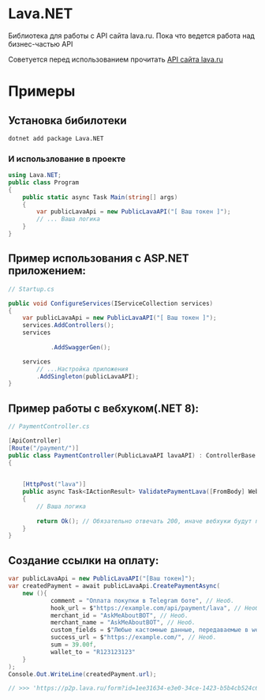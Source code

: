 # Lava.NET
Библиотека для работы с API сайта lava.ru.
Пока что ведется работа над бизнес-частью API

Советуется перед использованием прочитать [API сайта lava.ru](https://dev.lava.ru/)
# Примеры
## Установка бибилотеки
```bash
dotnet add package Lava.NET
```
### И использлование в проекте
```cs
using Lava.NET;
public class Program 
{
    public static async Task Main(string[] args)
    {
        var publicLavaApi = new PublicLavaAPI("[ Ваш токен ]");
        // ... Ваша логика
    }
}
```
## Пример использования с ASP.NET приложением:
```cs
// Startup.cs

public void ConfigureServices(IServiceCollection services)
{
    var publicLavaApi = new PublicLavaAPI("[ Ваш токен ]");
    services.AddControllers();
    services
            
            .AddSwaggerGen();

    services
        // ...Настройка приложения
        .AddSingleton(publicLavaAPI);
}
```

## Пример работы с вебхуком(.NET 8):
```cs
// PaymentController.cs

[ApiController]
[Route("/payment/")]
public class PaymentController(PublicLavaAPI lavaAPI) : ControllerBase
{
        

    [HttpPost("lava")]
    public async Task<IActionResult> ValidatePaymentLava([FromBody] WebhookResponse webhookResponse)
    {
        // Ваша логика
        
        return Ok(); // Обязательно отвечать 200, иначе вебхуки будут приходить снова и снова, до 15 раз. 
    }
}
```

## Создание ссылки на оплату:
```cs
var publicLavaApi = new PublicLavaAPI("[Ваш токен]");
var createdPayment = await publicLavaApi.CreatePaymentAsync(
	new (){
            comment = "Оплата покупки в Telegram боте", // Необ.
            hook_url = $"https://example.com/api/payment/lava", // Необ.
            merchant_id = "AskMeAboutBOT", // Необ.
            merchant_name = "AskMeAboutBOT", // Необ.
            custom_fields = $"Любые кастомные данные, передаваемые в webhook", // Необ.
            success_url = $"https://example.com/", // Необ.
            sum = 39.00f,
            wallet_to = "R123123123"
	}
);
Console.Out.WriteLine(createdPayment.url);

// >>> 'https://p2p.lava.ru/form?id=1ee31634-e3e0-34ce-1423-b5b4cb524c6a'
```
